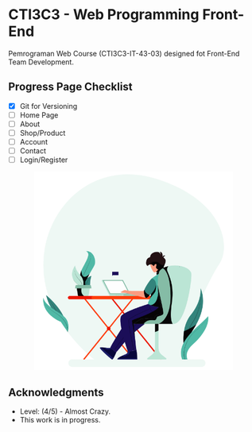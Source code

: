# CTI3C3 - Web Programming Front-End
Pemrograman Web Course (CTI3C3-IT-43-03) designed fot Front-End Team Development.


## Progress Page Checklist
- [X] Git for Versioning
- [ ] Home Page
- [ ] About
- [ ] Shop/Product
- [ ] Account
- [ ] Contact
- [ ] Login/Register

<p align="center">
  <img weight="400px" height="400px" src="https://github.com/bydzen/TubesMultiLinklist_ASD_DataBerobat/blob/master/Data%20Berobat/img/lottie1.gif">
</p>

## Acknowledgments
* Level: (4/5) - Almost Crazy.
* This work is in progress.
